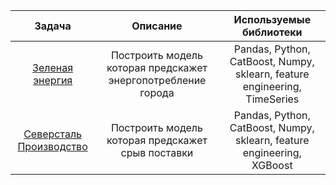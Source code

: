 | Задача | Описание | Используемые библиотеки |
|:---------------------------:|:---------------------------:|:---------------------------:|
|[Зеленая энергия](https://github.com/A1exandr7/Competitions/tree/main/Green_energy) | Построить модель которая предскажет энергопотребление города| Pandas, Python, CatBoost, Numpy, sklearn, feature engineering, TimeSeries|
|[Северсталь Производство](https://github.com/A1exandr7/Competitions/tree/main/Severstal_Production) | Построить модель которая предскажет срыв поставки| Pandas, Python, CatBoost, Numpy, sklearn, feature engineering, XGBoost|
